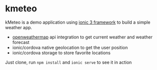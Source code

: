 # kmeteo
kMeteo is a demo application using [ionic 3 framework](https://ionicframework.com/) to build a simple weather app.
* [openweathermap](https://openweathermap.org) api integration to get current weather and weather forecast
* ionic/cordova native geolocation to get the user position
* ionic/cordova storage to store favorite locations

Just clone, run `npm install` and `ionic serve` to see it in action
